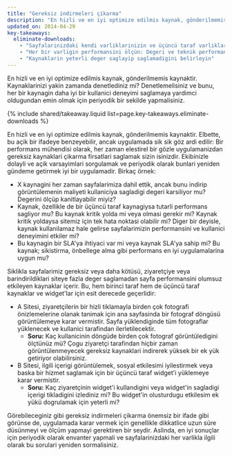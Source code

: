 ```yaml
---
title: "Gereksiz indirmeleri çikarma"
description: "En hizli ve en iyi optimize edilmis kaynak, gönderilmemis kaynaktir. Kaynaklarinizi yakin zamanda denetlediniz mi? Denetlemelisiniz ve bunu, her bir kaynagin daha iyi bir kullanici deneyimi saglamaya yardimci oldugundan emin olmak için periyodik bir sekilde yapmalisiniz."
updated_on: 2014-04-29
key-takeaways:
  eliminate-downloads:
    - "Sayfalarinizdaki kendi varliklarinizin ve üçüncü taraf varliklarinin tamaminin envanterini yapin"
    - "Her bir varligin performansini ölçün: Degeri ve teknik performansi"
    - "Kaynaklarin yeterli deger saglayip saglamadigini belirleyin"
---
```


<p class="intro">
  En hizli ve en iyi optimize edilmis kaynak, gönderilmemis kaynaktir. Kaynaklarinizi yakin zamanda denetlediniz mi? Denetlemelisiniz ve bunu, her bir kaynagin daha iyi bir kullanici deneyimi saglamaya yardimci oldugundan emin olmak için periyodik bir sekilde yapmalisiniz.
</p>



{% include shared/takeaway.liquid list=page.key-takeaways.eliminate-downloads %}

En hizli ve en iyi optimize edilmis kaynak, gönderilmemis kaynaktir. Elbette, bu açik bir ifadeye benzeyebilir, ancak uygulamada sik sik göz ardi edilir: Bir performans mühendisi olarak, her zaman elestirel bir gözle uygulamanizdan gereksiz kaynaklari çikarma firsatlari saglamak sizin isinizdir. Ekibinizle dolayli ve açik varsayimlari sorgulamak ve periyodik olarak bunlari yeniden gündeme getirmek iyi bir uygulamadir. Birkaç örnek:

* X kaynagini her zaman sayfalarimiza dahil ettik, ancak bunu indirip görüntülemenin maliyeti kullaniciya sagladigi degeri karsiliyor mu? Degerini ölçüp kanitlayabilir miyiz?
* Kaynak, özellikle de bir üçüncü taraf kaynagiysa tutarli performans sagliyor mu? Bu kaynak kritik yolda mi veya olmasi gerekir mi? Kaynak kritik yoldaysa sitemiz için tek hata noktasi olabilir mi? Diger bir deyisle, kaynak kullanilamaz hale gelirse sayfalarimizin performansini ve kullanici deneyimini etkiler mi?
* Bu kaynagin bir SLA'ya ihtiyaci var mi veya kaynak SLA'ya sahip mi? Bu kaynak; sikistirma, önbellege alma gibi performans en iyi uygulamalarina uygun mu?

Siklikla sayfalarimiz gereksiz veya daha kötüsü, ziyaretçiye veya barindirildiklari siteye fazla deger saglamadan sayfa performansini olumsuz etkileyen kaynaklar içerir. Bu, hem birinci taraf hem de üçüncü taraf kaynaklar ve widget'lar için esit derecede geçerlidir:

* A Sitesi, ziyaretçilerin bir hizli tiklamayla birden çok fotografi önizlemelerine olanak tanimak için ana sayfasinda bir fotograf döngüsü görüntülemeye karar vermistir. Sayfa yüklendiginde tüm fotograflar yüklenecek ve kullanici tarafindan ilerletilecektir.
    * **Soru:** Kaç kullanicinin döngüde birden çok fotograf görüntüledigini ölçtünüz mü? Çogu ziyaretçi tarafindan hiçbir zaman görüntülenmeyecek gereksiz kaynaklari indirerek yüksek bir ek yük getiriyor olabilirsiniz.
* B Sitesi, ilgili içerigi görüntülemek, sosyal etkilesimi iyilestirmek veya baska bir hizmet saglamak için bir üçüncü taraf widget'i yüklemeye karar vermistir.
    * **Soru:** Kaç ziyaretçinin widget'i kullandigini veya widget'in sagladigi içerigi tikladigini izlediniz mi? Bu widget'in olusturdugu etkilesim ek yükü dogrulamak için yeterli mi?

Görebileceginiz gibi gereksiz indirmeleri çikarma önemsiz bir ifade gibi görünse de, uygulamada karar vermek için genellikle dikkatlice uzun süre düsünmeyi ve ölçüm yapmayi gerektiren bir seydir. Aslinda, en iyi sonuçlar için periyodik olarak envanter yapmali ve sayfalarinizdaki her varlikla ilgili olarak bu sorulari yeniden sormalisiniz.



